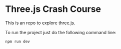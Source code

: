 # Three.js Crash Course

This is an repo to explore three.js.

To run the project just do the following command line:

```bash
npm run dev
```